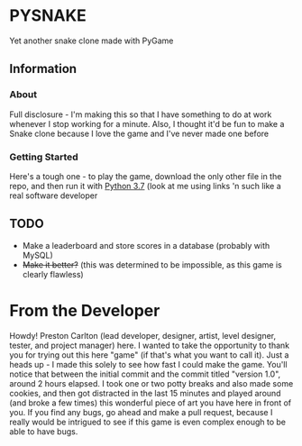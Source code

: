 # PYSNAKE
Yet another snake clone made with PyGame

## Information

### About
Full disclosure - I'm making this so that I have something to do at work whenever I stop working for a minute.
Also, I thought it'd be fun to make a Snake clone because I love the game and I've never made one before

### Getting Started
Here's a tough one - to play the game, download the only other file in the repo, and then run it with [Python 3.7](https://www.python.org/downloads/) (look at me using links 'n such like a real software developer

## TODO
- Make a leaderboard and store scores in a database (probably with MySQL)
- ~~Make it better?~~ (this was determined to be impossible, as this game is clearly flawless)

# From the Developer
Howdy! Preston Carlton (lead developer, designer, artist, level designer, tester, and project manager) here. I wanted to take the opportunity to thank you for trying out this here "game" (if that's what you want to call it). Just a heads up - I made this solely to see how fast I could make the game. You'll notice that between the initial commit and the commit titled "version 1.0", around 2 hours elapsed. I took one or two potty breaks and also made some cookies, and then got distracted in the last 15 minutes and played around (and broke a few times) this wonderful piece of art you have here in front of you. If you find any bugs, go ahead and make a pull request, because I really would be intrigued to see if this game is even complex enough to be able to have bugs.